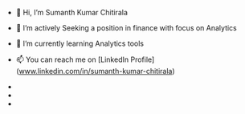 - 👋 Hi, I’m Sumanth Kumar Chitirala
- 👀 I’m actively Seeking a position in finance with focus on Analytics
- 🌱 I’m currently learning Analytics tools
- 📫 You can reach me on [LinkedIn Profile] (www.linkedin.com/in/sumanth-kumar-chitirala)
- 


- 
- 

<!---
Sums1764/Sums1764 is a ✨ special ✨ repository because its `README.md` (this file) appears on your GitHub profile.
You can click the Preview link to take a look at your changes.
--->
